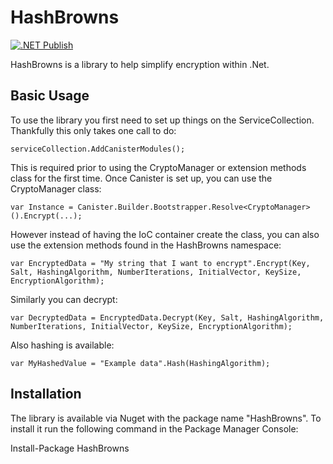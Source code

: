 # HashBrowns

[![.NET Publish](https://github.com/JaCraig/HashBrowns/actions/workflows/dotnet-publish.yml/badge.svg)](https://github.com/JaCraig/HashBrowns/actions/workflows/dotnet-publish.yml)

HashBrowns is a library to help simplify encryption within .Net.

## Basic Usage

To use the library you first need to set up things on the ServiceCollection. Thankfully this only takes one call to do:

    serviceCollection.AddCanisterModules();
					
This is required prior to using the CryptoManager or extension methods class for the first time. Once Canister is set up, you can use the CryptoManager class:

    var Instance = Canister.Builder.Bootstrapper.Resolve<CryptoManager>().Encrypt(...);
	
However instead of having the IoC container create the class, you can also use the extension methods found in the HashBrowns namespace:

    var EncryptedData = "My string that I want to encrypt".Encrypt(Key, Salt, HashingAlgorithm, NumberIterations, InitialVector, KeySize, EncryptionAlgorithm);

Similarly you can decrypt:

    var DecryptedData = EncryptedData.Decrypt(Key, Salt, HashingAlgorithm, NumberIterations, InitialVector, KeySize, EncryptionAlgorithm);

Also hashing is available:

    var MyHashedValue = "Example data".Hash(HashingAlgorithm);

## Installation

The library is available via Nuget with the package name "HashBrowns". To install it run the following command in the Package Manager Console:

Install-Package HashBrowns
